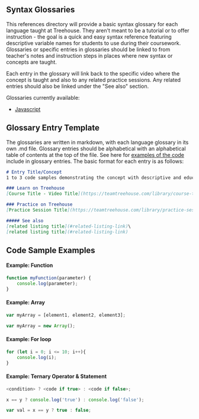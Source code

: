 ## Syntax Glossaries

This references directory will provide a basic syntax glossary for each language taught at Treehouse. They aren't meant to be a tutorial or to offer instruction - the goal is a quick and easy syntax reference featuring descriptive variable names for students to use during their coursework. Glossaries or specific entries in glossaries should be linked to from teacher's notes and instruction steps in places where new syntax or concepts are taught.

Each entry in the glossary will link back to the specific video where the concept is taught and also to any related practice sessions. Any related entries should also be linked under the "See also" section.

Glossaries currently available:

- [Javascript](https://github.com/treehouse/References/blob/master/javascript.md)



## Glossary Entry Template

The glossaries are written in markdown, with each language glossary in its own .md file. Glossary entries should be alphabetical with an alphabetical table of contents at the top of the file. See here for [examples of the code](#code-sample-examples) include in glossary entries. The basic format for each entry is as follows:


```markdown
# Entry Title/Concept
1 to 3 code samples demonstrating the concept with descriptive and educational variable names.

### Learn on Treehouse
[Course Title - Video Title](https://teamtreehouse.com/library/course-title)

### Practice on Treehouse
[Practice Session Title](https://teamtreehouse.com/library/practice-session-title)

##### See also
[related listing title](#related-listing-link)\
[related listing title](#related-listing-link)

```


## Code Sample Examples 

#### Example: Function

```javascript
function myFunction(parameter) {
    console.log(parameter);
}
```

#### Example: Array

```javascript
var myArray = [element1, element2, element3];
```

```javascript
var myArray = new Array();
```

#### Example: For loop

```javascript
for (let i = 0; i <= 10; i++){
    console.log(i);
}
```

#### Example: Ternary Operator & Statement

```javascript
<condition> ? <code if true> : <code if false>;
```

```javascript
x == y ? console.log('true') : console.log('false');
```

```javascript
var val = x == y ? true : false;
```
